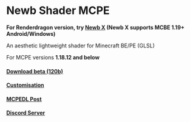 # Newb Shader MCPE

**For Renderdragon version, try [Newb X](https://github.com/devendrn/newb-x-mcbe) (Newb X supports MCBE 1.19+ Android/Windows)**

An aesthetic lightweight shader for Minecraft BE/PE (GLSL)

For MCPE versions **1.18.12 and below**

#### [Download beta (120b)](https://github.com/devendrn/newb-shader-mcbe/archive/main.zip)  
#### [Customisation](https://devendrn.github.io/newb-shader/customization.html)  
#### [MCPEDL Post](https://mcpedl.com/newb-shader/)  
#### [Discord Server](https://discord.gg/z9TBnq33HC)

